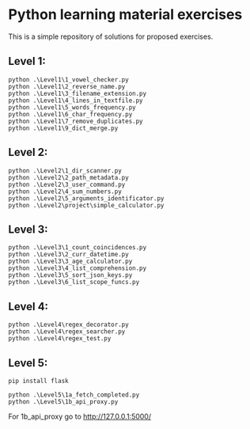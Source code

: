 # Python learning material exercises
This is a simple repository of solutions for proposed exercises.


## Level 1:
```
python .\Level1\1_vowel_checker.py
python .\Level1\2_reverse_name.py
python .\Level1\3_filename_extension.py
python .\Level1\4_lines_in_textfile.py
python .\Level1\5_words_frequency.py
python .\Level1\6_char_frequency.py
python .\Level1\7_remove_duplicates.py
python .\Level1\9_dict_merge.py
```

## Level 2:
```
python .\Level2\1_dir_scanner.py
python .\Level2\2_path_metadata.py
python .\Level2\3_user_command.py
python .\Level2\4_sum_numbers.py
python .\Level2\5_arguments_identificator.py
python .\Level2\project\simple_calculator.py
```

## Level 3:
```
python .\Level3\1_count_coincidences.py
python .\Level3\2_curr_datetime.py
python .\Level3\3_age_calculator.py
python .\Level3\4_list_comprehension.py
python .\Level3\5_sort_json_keys.py
python .\Level3\6_list_scope_funcs.py
```

## Level 4:
```
python .\Level4\regex_decorator.py
python .\Level4\regex_searcher.py
python .\Level4\regex_test.py
```

## Level 5:
```
pip install flask

python .\Level5\1a_fetch_completed.py
python .\Level5\1b_api_proxy.py 
```
For 1b_api_proxy go to http://127.0.0.1:5000/